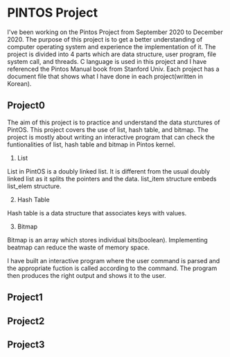 # PINTOS Project
I've been working on the Pintos Project from September 2020 to December 2020.
The purpose of this project is to get a better understanding of computer operating system and experience the implementation of it.
The project is divided into 4 parts which are data structure, user program, file system call, and threads.
C language is used in this project and I have referenced the Pintos Manual book from Stanford Univ.
Each project has a document file that shows what I have done in each project(written in Korean).

  ## Project0
  The aim of this project is to practice and understand the data sturctures of PintOS. This project covers the use of list, hash table, and bitmap. The project is mostly about writing an interactive program that can check the funtionalities of list, hash table and bitmap in Pintos kernel.
  
1. List


  List in PintOS is a doubly linked list. It is different from the usual doubly linked list as it splits the pointers and the data. list_item structure embeds list_elem structure.
  
 

2. Hash Table


  Hash table is a data structure that associates keys with values. 
  
3. Bitmap


  Bitmap is an array which stores individual bits(boolean). Implementing beatmap can reduce the waste of memory space.
 
 
 I have built an interactive program where the user command is parsed and the appropriate fuction is called according to the command. The program then produces the right output and shows it to the user.

  ## Project1

  ## Project2

  ## Project3

